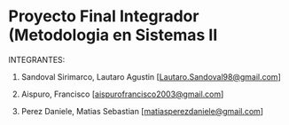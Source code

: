 # Proyecto Final Integrador (Metodologia en Sistemas II

INTEGRANTES:

1. Sandoval Sirimarco, Lautaro Agustin
   [Lautaro.Sandoval98@gmail.com]

2. Aispuro, Francisco
   [aispurofrancisco2003@gmail.com]

3. Perez Daniele, Matias Sebastian
   [matiasperezdaniele@gmail.com]
